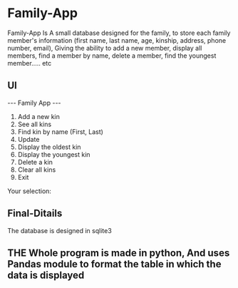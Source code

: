 # Family-App
Family-App Is A small database designed for the family, to store each family member's information (first name, last name, age, kinship, address, phone number, email), Giving the ability to add a new member, display all members, find a member by name, delete a member, find the youngest member..... etc


## UI
 --- Family App ---
1) Add a new kin
2) See all kins
3) Find kin by name (First, Last)
4) Update
5) Display the oldest kin
6) Display the youngest kin
7) Delete a kin
8) Clear all kins
9) Exit

Your selection: 


## Final-Ditails
The database is designed in sqlite3  

## THE Whole program is made in python, And uses Pandas module to format the table in which the data is displayed

